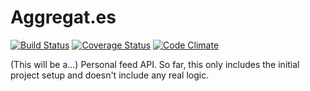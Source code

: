 Aggregat.es
===========

[![Build Status](https://travis-ci.org/eminnett/aggregat.es.png?branch=master)](https://travis-ci.org/eminnett/aggregat.es) [![Coverage Status](https://coveralls.io/repos/eminnett/aggregat.es/badge.png?branch=master)](https://coveralls.io/r/eminnett/aggregat.es?branch=master) [![Code Climate](https://codeclimate.com/github/eminnett/aggregat.es.png)](https://codeclimate.com/github/eminnett/aggregat.es)

(This will be a...) Personal feed API. So far, this only includes the initial project setup and doesn't include any real logic.
